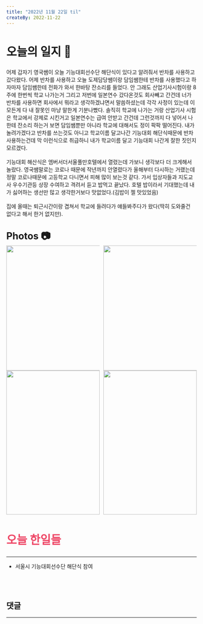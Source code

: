 ```yaml
---
title: "2022년 11월 22일 til"
createBy: 2022-11-22
---
```



## <h2 style="font-size: 30px">오늘의 일지 🎪</h2>
어제 갑자기 영국쌤이 오늘 기능대회선수단 해단식이 있다고 알려줘서 반차를 사용하고 갔다왔다. 어제 반차를 사용하고 오늘 도제담당쌤이랑 담임쌤한테 반차를 사용했다고 하자마자 담임쌤한테 전화가 와서 한바탕 잔소리를 들었다. 안 그래도 산업기사시험이랑 8주에 한번씩 학교 나가는거 그리고 저번에 일본연수 갔다온것도 회사빼고 간건데 너가 반차를 사용하면 회사에서 뭐라고 생각하겠냐면서 말씀하셨는데 각각 사정이 있는데 이 모든게 다 내 잘못인 마냥 말한게 기분나빴다. 솔직히 학교에 나가는 거랑 산업기사 시험은 학교에서 강제로 시킨거고 일본연수는 급여 안받고 간건데 그런것까지 다 넣어서 나한테 잔소리 하는거 보면 담임쌤뿐만 아니라 학교에 대해서도 정이 팍팍 떨어진다. 
내가 놀려가겠다고 반차를 쓰는것도 아니고 학교이름 달고나간 기능대회 해단식때문에 반차 사용하는건데 막 이런식으로 취급하니 내가 학교이름 달고 기능대회 나간게 잘한 짓인지 모르겠다.
<br>
<br>
기능대회 해산식은 엠버서더서울풀만호텔에서 열렸는데 가보니 생각보다 더 크게해서 놀랐다. 영국쌤말로는 코로나 때문에 작년까지 안열렸다가 올해부터 다시하는 거랬는데 정말 코로나때문에 고등학교 다니면서 피해 많이 보는것 같다. 가서 입상자들과 지도교사 우수기관등 상장 수여하고 격려서 듣고 밥먹고 끝났다. 호텔 밥이라서 기대했는데 내가 싫어하는 생선만 많고 생각한거보다 맛없었다.(김밥이 젤 맛있었음)
<br>
<br>
집에 올때는 퇴근시간이랑 겹쳐서 학교에 들려다가 얘들봐주다가 왔다(딱히 도와줄건 없다고 해서 한거 없지만).

<br>

<h2 style="font-size: 25px; margin: 0px;">Photos 📷 </h2>
<div style="display: grid; grid-template-columns: 49% 49%; justify-content: space-between; row-gap: 0px;">
    <img src="https://user-images.githubusercontent.com/71883310/203317648-4d6ed3e5-6826-4c1c-b02b-3956d260366c.jpg" style="height: 330px; object-fit: cover;" />
    <img src="https://user-images.githubusercontent.com/71883310/203316666-e0fb5909-6c8c-4a53-a2a4-7cd2658feab7.jpg" style="height: 330px; object-fit: cover;" />
    <img src="https://user-images.githubusercontent.com/71883310/203318417-ee3a3ed8-d6c8-4d62-946a-e7c29e7213aa.jpg" style="width: 100%; height: 380px; object-fit: cover;" />
    <img src="https://user-images.githubusercontent.com/71883310/203318420-fe9e3f76-c25f-47d7-bf32-01a9ca0a4f9b.jpg" style="width: 100%; height: 380px; object-fit: cover;" />
</div>




## <h2 style="color: #ee4867; font-size: 30px">오늘 한일들</h2>
--- 
- 서울시 기능대회선수단 해단식 참여

<br>
<br>

## 댓글
---
<br>

<Comment />
